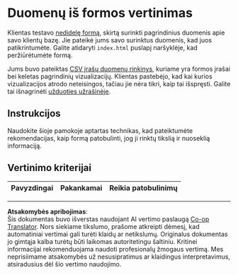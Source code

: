 <!--
CO_OP_TRANSLATOR_METADATA:
{
  "original_hash": "f9d5a7275e046223fa6474477674b810",
  "translation_date": "2025-08-31T05:42:34+00:00",
  "source_file": "2-Working-With-Data/08-data-preparation/assignment.md",
  "language_code": "lt"
}
-->
# Duomenų iš formos vertinimas

Klientas testavo [nedidelę formą](../../../../2-Working-With-Data/08-data-preparation/index.html), skirtą surinkti pagrindinius duomenis apie savo klientų bazę. Jie pateikė jums savo surinktus duomenis, kad juos patikrintumėte. Galite atidaryti `index.html` puslapį naršyklėje, kad peržiūrėtumėte formą.

Jums buvo pateiktas [CSV įrašų duomenų rinkinys](../../../../data/form.csv), kuriame yra formos įrašai bei keletas pagrindinių vizualizacijų. Klientas pastebėjo, kad kai kurios vizualizacijos atrodo neteisingos, tačiau jie nėra tikri, kaip tai išspręsti. Galite tai išnagrinėti [užduoties užrašinėje](assignment.ipynb).

## Instrukcijos

Naudokite šioje pamokoje aptartas technikas, kad pateiktumėte rekomendacijas, kaip formą patobulinti, jog ji rinktų tikslią ir nuoseklią informaciją.

## Vertinimo kriterijai

Pavyzdingai | Pakankamai | Reikia patobulinimų
--- | --- | ---

---

**Atsakomybės apribojimas**:  
Šis dokumentas buvo išverstas naudojant AI vertimo paslaugą [Co-op Translator](https://github.com/Azure/co-op-translator). Nors siekiame tikslumo, prašome atkreipti dėmesį, kad automatiniai vertimai gali turėti klaidų ar netikslumų. Originalus dokumentas jo gimtąja kalba turėtų būti laikomas autoritetingu šaltiniu. Kritinei informacijai rekomenduojama naudoti profesionalų žmogaus vertimą. Mes neprisiimame atsakomybės už nesusipratimus ar klaidingus interpretavimus, atsiradusius dėl šio vertimo naudojimo.